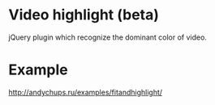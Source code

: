 Video highlight (beta)
=========
jQuery plugin which recognize the dominant color of video.

Example
=========
http://andychups.ru/examples/fitandhighlight/
